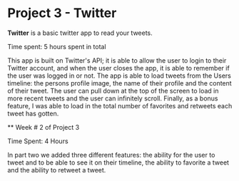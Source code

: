 # Project 3 - Twitter

**Twitter** is a basic twitter app to read your tweets.

Time spent: 5 hours spent in total

This app is built on Twitter's API; it is able to allow the user to login to their Twitter account, and when the user closes the app, it is able to remember if the user was logged in or not. The app is able to load tweets from the Users timeline: the persons profile image, the name of their profile and the content of their tweet. The user can pull down at the top of the screen to load in more recent tweets and the user can infinitely scroll. Finally, as a bonus feature, I was able to load in the total number of favorites and retweets each tweet has gotten.

** Week # 2 of Project 3

Time Spent: 4 Hours

In part two we added three different features: the ability for the user to tweet and to be able to see it on their timeline, the ability to favorite a tweet and the ability to retweet a tweet.

